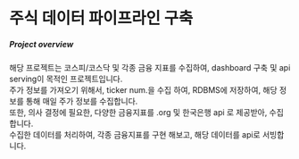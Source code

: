 # 주식 데이터 파이프라인 구축

##### Project overview

해당 프로젝트는 코스피/코스닥 및 각종 금융 지표를 수집하여, dashboard 구축 및 api serving이 목적인 프로젝트입니다. \
주가 정보를 가져오기 위해서, ticker num.을 수집 하여, RDBMS에 저장하여, 해당 정보를 통해 매일 주가 정보를 수집합니다. \
또한, 의사 결정에 필요한, 다양한 금융지표를 .org 및 한국은행 api 로 제공받아, 수집합니다. \
수집한 데이터를 처리하여, 각종 금융지표를 구현 해보고, 해당 데이터를 api로 서빙합니다.

